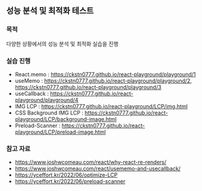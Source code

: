 ## 성능 분석 및 최적화 테스트

### 목적

다양한 상황에서의 성능 분석 및 최적화 실습을 진행

### 실습 진행

- React.memo : https://ckstn0777.github.io/react-playground/playground/1
- useMemo : https://ckstn0777.github.io/react-playground/playground/2, https://ckstn0777.github.io/react-playground/playground/3
- useCallback : https://ckstn0777.github.io/react-playground/playground/4
- IMG LCP : https://ckstn0777.github.io/react-playground/LCP/img.html
- CSS Background IMG LCP : https://ckstn0777.github.io/react-playground/LCP/background-image.html
- Preload-Scanner : https://ckstn0777.github.io/react-playground/LCP/preload-image.html

### 참고 자료

- https://www.joshwcomeau.com/react/why-react-re-renders/
- https://www.joshwcomeau.com/react/usememo-and-usecallback/
- https://yceffort.kr/2022/06/optimize-LCP
- https://yceffort.kr/2022/06/preload-scanner
